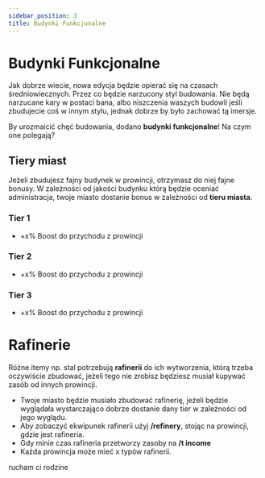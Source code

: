 ```yaml
---
sidebar_position: 3
title: Budynki Funkcjonalne
---
```

# Budynki Funkcjonalne
Jak dobrze wiecie, nowa edycja będzie opierać się na czasach średniowiecznych. Przez co będzie narzucony styl budowania. Nie będą narzucane kary w postaci bana, albo niszczenia waszych budowli jeśli zbudujecie coś w innym stylu, jednak dobrze by było zachować tą imersje.

By urozmaicić chęć budowania, dodano **budynki funkcjonalne**! Na czym one polegają?

## Tiery miast
Jeżeli zbudujesz fajny budynek w prowincji, otrzymasz do niej fajne bonusy. W zależności od jakości budynku którą będzie oceniać administracja, twoje miasto dostanie bonus w zależności od **tieru miasta**.

### Tier 1
- +x% Boost do przychodu z prowincji

### Tier 2
- +x% Boost do przychodu z prowincji

### Tier 3
- +x% Boost do przychodu z prowincji

# Rafinerie
Różne itemy np. stal potrzebują **rafinerii** do ich wytworzenia, którą trzeba oczywiście zbudować, jeżeli tego nie zrobisz będziesz musiał kupywać zasób od innych prowincji.
- Twoje miasto będzie musiało zbudować rafinerię, jeżeli będzie wyglądała wystarczająco dobrze dostanie dany tier w zależności od jego wyglądu.
- Aby zobaczyć ekwipunek rafinerii użyj **/refinery**, stojąc na prowincji, gdzie jest rafineria.
- Gdy minie czas rafineria przetworzy zasoby na **/t income**
- Każda prowincja może mieć x typów rafinerii.


rucham ci rodzine

